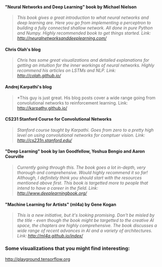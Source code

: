 #### "Neural Networks and Deep Learning" book by Michael Nielson     
>*This book gives a great introduction to what neural networks and deep learning are.
Here you go from implementing a perceptron to building a fully connected shallow network. 
All done in pure Python and Numpy. Highly recommended book to get things started. Link:
http://neuralnetworksanddeeplearning.com/*

#### Chris Olah's blog    
>*Chris has some great visualizations and detailed explanations for getting an intuition for the inner workings of neural networks. 
Highly recommend his articles on LSTMs and NLP. Link: http://colah.github.io/*

#### Andrej Karpathi's blog
>*This guy is just great. His blog posts cover a wide range going from convolutional networks to reinforcement learning.
Link: http://karpathy.github.io/

#### CS231 Stanford Course for Convolutional Networks
>*Stanford course taught by Karpathi. Goes from zero to a pretty high level on using convolutional networks for comptuer vision.
Link: http://cs231n.stanford.edu/*

#### "Deep Learning" book by Ian Goodfellow, Yoshua Bengio and Aaron Courville
> *Currently going through this. The book goes a lot in-depth, very thorough and comprehensive. Would highly recommend it so far!
Although, I definitely think you should start with the resources mentioned above first. 
This book is targetted more to people that intend to have a career in the field. Link: http://www.deeplearningbook.org/*

#### "Machine Learning for Artists" (ml4a) by Gene Kogan
>*This is a new initiative, but it's looking promising. Don't be misled by the title - 
even though the book might be targetted to the creative AI space, 
the chapters are highly comprehensive. 
The book discusses a wide range of recent advances in AI and a variety of architectures. Link: http://ml4a.github.io/index/*

### Some visualizations that you might find interesting:
http://playground.tensorflow.org


